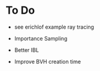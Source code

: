 # To Do
- see erichlof example ray tracing

- Importance Sampling
- Better IBL
- Improve BVH creation time
